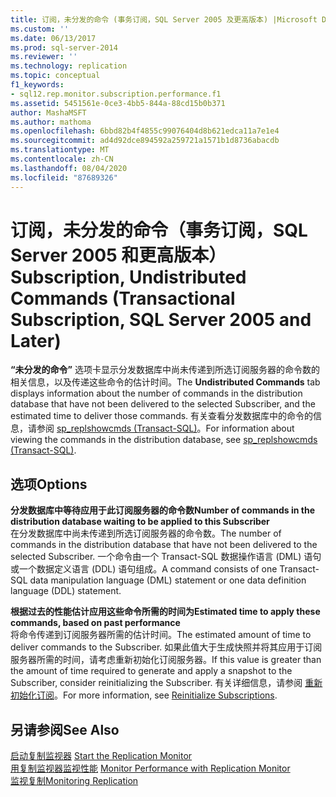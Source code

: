 ```yaml
---
title: 订阅，未分发的命令 (事务订阅，SQL Server 2005 及更高版本) |Microsoft Docs
ms.custom: ''
ms.date: 06/13/2017
ms.prod: sql-server-2014
ms.reviewer: ''
ms.technology: replication
ms.topic: conceptual
f1_keywords:
- sql12.rep.monitor.subscription.performance.f1
ms.assetid: 5451561e-0ce3-4bb5-844a-88cd15b0b371
author: MashaMSFT
ms.author: mathoma
ms.openlocfilehash: 6bbd82b4f4855c99076404d8b621edca11a7e1e4
ms.sourcegitcommit: ad4d92dce894592a259721a1571b1d8736abacdb
ms.translationtype: MT
ms.contentlocale: zh-CN
ms.lasthandoff: 08/04/2020
ms.locfileid: "87689326"
---
```

# <a name="subscription-undistributed-commands-transactional-subscription-sql-server-2005-and-later"></a><span data-ttu-id="5cab2-102">订阅，未分发的命令（事务订阅，SQL Server 2005 和更高版本）</span><span class="sxs-lookup"><span data-stu-id="5cab2-102">Subscription, Undistributed Commands (Transactional Subscription, SQL Server 2005 and Later)</span></span>
  <span data-ttu-id="5cab2-103">**“未分发的命令”** 选项卡显示分发数据库中尚未传递到所选订阅服务器的命令数的相关信息，以及传递这些命令的估计时间。</span><span class="sxs-lookup"><span data-stu-id="5cab2-103">The **Undistributed Commands** tab displays information about the number of commands in the distribution database that have not been delivered to the selected Subscriber, and the estimated time to deliver those commands.</span></span> <span data-ttu-id="5cab2-104">有关查看分发数据库中的命令的信息，请参阅 [sp_replshowcmds (Transact-SQL)](/sql/relational-databases/system-stored-procedures/sp-replshowcmds-transact-sql)。</span><span class="sxs-lookup"><span data-stu-id="5cab2-104">For information about viewing the commands in the distribution database, see [sp_replshowcmds &#40;Transact-SQL&#41;](/sql/relational-databases/system-stored-procedures/sp-replshowcmds-transact-sql).</span></span>  
  
## <a name="options"></a><span data-ttu-id="5cab2-105">选项</span><span class="sxs-lookup"><span data-stu-id="5cab2-105">Options</span></span>  
 <span data-ttu-id="5cab2-106">**分发数据库中等待应用于此订阅服务器的命令数**</span><span class="sxs-lookup"><span data-stu-id="5cab2-106">**Number of commands in the distribution database waiting to be applied to this Subscriber**</span></span>  
 <span data-ttu-id="5cab2-107">在分发数据库中尚未传递到所选订阅服务器的命令数。</span><span class="sxs-lookup"><span data-stu-id="5cab2-107">The number of commands in the distribution database that have not been delivered to the selected Subscriber.</span></span> <span data-ttu-id="5cab2-108">一个命令由一个 Transact-SQL 数据操作语言 (DML) 语句或一个数据定义语言 (DDL) 语句组成。</span><span class="sxs-lookup"><span data-stu-id="5cab2-108">A command consists of one Transact-SQL data manipulation language (DML) statement or one data definition language (DDL) statement.</span></span>  
  
 <span data-ttu-id="5cab2-109">**根据过去的性能估计应用这些命令所需的时间为**</span><span class="sxs-lookup"><span data-stu-id="5cab2-109">**Estimated time to apply these commands, based on past performance**</span></span>  
 <span data-ttu-id="5cab2-110">将命令传递到订阅服务器所需的估计时间。</span><span class="sxs-lookup"><span data-stu-id="5cab2-110">The estimated amount of time to deliver commands to the Subscriber.</span></span> <span data-ttu-id="5cab2-111">如果此值大于生成快照并将其应用于订阅服务器所需的时间，请考虑重新初始化订阅服务器。</span><span class="sxs-lookup"><span data-stu-id="5cab2-111">If this value is greater than the amount of time required to generate and apply a snapshot to the Subscriber, consider reinitializing the Subscriber.</span></span> <span data-ttu-id="5cab2-112">有关详细信息，请参阅 [重新初始化订阅](reinitialize-subscriptions.md)。</span><span class="sxs-lookup"><span data-stu-id="5cab2-112">For more information, see [Reinitialize Subscriptions](reinitialize-subscriptions.md).</span></span>  
  
## <a name="see-also"></a><span data-ttu-id="5cab2-113">另请参阅</span><span class="sxs-lookup"><span data-stu-id="5cab2-113">See Also</span></span>  
 <span data-ttu-id="5cab2-114">[启动复制监视器](monitor/start-the-replication-monitor.md) </span><span class="sxs-lookup"><span data-stu-id="5cab2-114">[Start the Replication Monitor](monitor/start-the-replication-monitor.md) </span></span>  
 <span data-ttu-id="5cab2-115">[用复制监视器监视性能](monitor/monitor-performance-with-replication-monitor.md) </span><span class="sxs-lookup"><span data-stu-id="5cab2-115">[Monitor Performance with Replication Monitor](monitor/monitor-performance-with-replication-monitor.md) </span></span>  
 [<span data-ttu-id="5cab2-116">监视复制</span><span class="sxs-lookup"><span data-stu-id="5cab2-116">Monitoring Replication</span></span>](monitoring-replication.md)  
  
  
